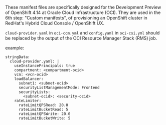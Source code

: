 These manifest files are specifically designed for the Development Preview of OpenShift 4.14 at Oracle Cloud Infrastructure (OCI). They are used in the 6th step: "Custom manifests", of provisioning an OpenShift cluster in RedHat's Hybrid Cloud Console / OpenShift UX.

`cloud-provider.yaml` in `oci-ccm.yml` and `config.yaml` in `oci-csi.yml` should be replaced by the output of the OCI Resource Manager Stack (RMS) job.

example:
```
stringData:
  cloud-provider.yaml: |
    useInstancePrincipals: true
    compartment: <compartment-ocid>
    vcn: <vcn-ocid>
    loadBalancer:
      subnet1: <subnet-ocid>
      securityListManagementMode: Frontend
      securityLists:
        <subnet-ocid>: <security-ocid>
    rateLimiter:
      rateLimitQPSRead: 20.0
      rateLimitBucketRead: 5
      rateLimitQPSWrite: 20.0
      rateLimitBucketWrite: 5
```
